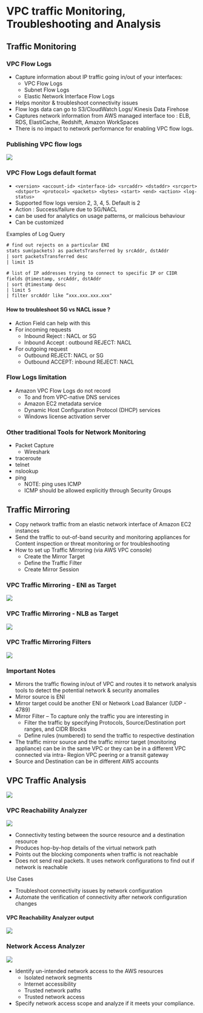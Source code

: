 # VPC traffic Monitoring, Troubleshooting and Analysis

## Traffic Monitoring

### VPC Flow Logs

- Capture information about IP traffic going in/out of your interfaces:
    - VPC Flow Logs
    - Subnet Flow Logs
    - Elastic Network Interface Flow Logs
- Helps monitor & troubleshoot connectivity issues
- Flow logs data can go to S3/CloudWatch Logs/ Kinesis Data Firehose
- Captures network information from AWS managed interface too : ELB, RDS, ElastiCache, Redshift, Amazon WorkSpaces
- There is no impact to network performance for enabling VPC flow logs.

### Publishing VPC flow logs

![](assets/Pasted%20image%2020251025204547.png)

### VPC Flow Logs default format

- `<version> <account-id> <interface-id> <srcaddr> <dstaddr> <srcport> <dstport> <protocol> <packets> <bytes> <start> <end> <action> <log-status>`
- Supported flow logs version 2, 3, 4, 5. Default is 2
- Action : Success/failure due to SG/NACL
- can be used for analytics on usage patterns, or malicious behaviour
- Can be customized

Examples of Log Query

```txt
# find out rejects on a particular ENI
stats sum(packets) as packetsTransferred by srcAddr, dstAddr
| sort packetsTransferred desc
| limit 15

# list of IP addresses trying to connect to specific IP or CIDR
fields @timestamp, srcAddr, dstAddr
| sort @timestamp desc
| limit 5
| filter srcAddr like “xxx.xxx.xxx.xxx"
```

#### How to troubleshoot SG vs NACL issue ?

- Action Field can help with this
- For incoming requests
    - Inbound Reject : NACL or SG
    - Inbound Accept : outbound REJECT: NACL
- For outgoing request
    - Outbound REJECT: NACL or SG
    - Outbound ACCEPT: inbound REJECT: NACL

### Flow Logs limitation

- Amazon VPC Flow Logs do not record
    - To and from VPC-native DNS services
    - Amazon EC2 metadata service
    - Dynamic Host Configuration Protocol (DHCP) services
    - Windows license activation server

### Other traditional Tools for Network Monitoring

- Packet Capture
    - Wireshark
- traceroute
- telnet
- nslookup
- ping
    - NOTE: ping uses ICMP
    - ICMP should be allowed explicitly through Security Groups

## Traffic Mirroring

- Copy network traffic from an elastic network interface of Amazon EC2 instances
- Send the traffic to out-of-band security and monitoring appliances for Content inspection or threat monitoring or for troubleshooting
- How to set up Traffic Mirroring (via AWS VPC console)
    - Create the Mirror Target
    - Define the Traffic Filter
    - Create Mirror Session

### VPC Traffic Mirroring - ENI as Target

![](assets/Pasted%20image%2020251025210153.png)
### VPC Traffic Mirroring - NLB as Target

![](assets/Pasted%20image%2020251025210205.png)

### VPC Traffic Mirroring Filters

![](assets/Pasted%20image%2020251025210254.png)

### Important Notes

- Mirrors the traffic flowing in/out of VPC and routes it to network analysis tools to detect the potential network & security anomalies
- Mirror source is ENI
- Mirror target could be another ENI or Network Load Balancer (UDP - 4789)
- Mirror Filter – To capture only the traffic you are interesting in
    - Filter the traffic by specifying Protocols, Source/Destination port ranges, and CIDR Blocks
    - Define rules (numbered) to send the traffic to respective destination
- The traffic mirror source and the traffic mirror target (monitoring appliance) can be in the same VPC or they can be in a different VPC connected via intra- Region VPC peering or a transit gateway
- Source and Destination can be in different AWS accounts

## VPC Traffic Analysis

![](assets/Pasted%20image%2020251025233016.png)
### VPC Reachability Analyzer

![](assets/Pasted%20image%2020251025233300.png)

- Connectivity testing between the source resource and a destination resource
- Produces hop-by-hop details of the virtual network path
- Points out the blocking components when traffic is not reachable
- Does not send real packets. It uses network configurations to find out if network is reachable

Use Cases

- Troubleshoot connectivity issues by network configuration
- Automate the verification of connectivity after network configuration changes

#### VPC Reachability Analyzer output

![](assets/Pasted%20image%2020251025233341.png)
### Network Access Analyzer

![](assets/Pasted%20image%2020251025233453.png)

- Identify un-intended network access to the AWS resources
    - Isolated network segments
    - Internet accessibility
    - Trusted network paths
    - Trusted network access
- Specify network access scope and analyze if it meets your compliance.